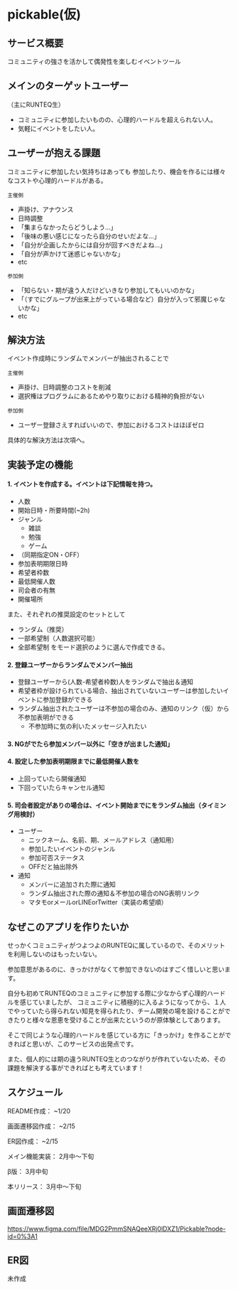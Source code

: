 # pickable(仮)

## サービス概要
コミュニティの強さを活かして偶発性を楽しむイベントツール
## メインのターゲットユーザー

（主にRUNTEQ生）
- コミュニティに参加したいものの、心理的ハードルを超えられない人。
- 気軽にイベントをしたい人。

## ユーザーが抱える課題

コミュニティに参加したい気持ちはあっても
参加したり、機会を作るには様々なコストや心理的ハードルがある。

`主催側`
  - 声掛け、アナウンス
  - 日時調整
  - 「集まらなかったらどうしよう…」
  - 「後味の悪い感じになったら自分のせいだよな…」
  - 「自分が企画したからには自分が回すべきだよね…」
  - 「自分が声かけて迷惑じゃないかな」
  - etc

`参加側`
  - 「知らない・期が違う人だけどいきなり参加してもいいのかな」
  - 「（すでにグループが出来上がっている場合など）自分が入って邪魔じゃないかな」
  - etc

## 解決方法

イベント作成時にランダムでメンバーが抽出されることで

`主催側`
- 声掛け、日時調整のコストを削減
- 選択権はプログラムにあるためやり取りにおける精神的負担がない

`参加側`
- ユーザー登録さえすればいいので、参加におけるコストはほぼゼロ

具体的な解決方法は次項へ。

## 実装予定の機能
#### 1. イベントを作成する。イベントは下記情報を持つ。
  - 人数
  - 開始日時・所要時間(~2h)
  - ジャンル
    - 雑談
    - 勉強
    - ゲーム
  - （同期指定ON・OFF）
  - 参加表明期限日時
  - 希望者枠数
  - 最低開催人数
  - 司会者の有無
  - 開催場所

  また、それぞれの推奨設定のセットとして
  - ランダム（推奨）
  - 一部希望制（人数選択可能）
  - 全部希望制
  をモード選択のように選んで作成できる。
  
#### 2. 登録ユーザーからランダムでメンバー抽出
  - 登録ユーザーから(人数-希望者枠数)人をランダムで抽出＆通知
  - 希望者枠が設けられている場合、抽出されていないユーザーは参加したいイベントに参加登録ができる
  - ランダム抽出されたユーザーは不参加の場合のみ、通知のリンク（仮）から不参加表明ができる
    - 不参加時に気の利いたメッセージ入れたい
#### 3. NGがでたら参加メンバー以外に「空きが出ました通知」
#### 4. 設定した参加表明期限までに最低開催人数を
  - 上回っていたら開催通知
  - 下回っていたらキャンセル通知
#### 5. 司会者設定がありの場合は、イベント開始までにをランダム抽出（タイミング用検討）

- ユーザー
    - ニックネーム、名前、期、メールアドレス（通知用）
    - 参加したいイベントのジャンル
    - 参加可否ステータス
    - OFFだと抽出除外
- 通知
    - メンバーに追加された際に通知
    - ランダム抽出された際の通知＆不参加の場合のNG表明リンク
    - マタモorメールorLINEorTwitter（実装の希望順）

## なぜこのアプリを作りたいか

せっかくコミュニティがつよつよのRUNTEQに属しているので、そのメリットを利用しないのはもったいない。

参加意思があるのに、きっかけがなくて参加できないのはすごく惜しいと思います。

自分も初めてRUNTEQのコミュニティに参加する際に少なからず心理的ハードルを感じていましたが、
コミュニティに積極的に入るようになってから、１人でやっていたら得られない知見を得られたり、チーム開発の場を設けることができたりと様々な恩恵を受けることが出来たというのが原体験としてあります。

そこで同じような心理的ハードルを感じている方に「きっかけ」を作ることができればと思いが、このサービスの出発点です。

また、個人的には期の違うRUNTEQ生とのつながりが作れていないため、その課題を解決する事ができればとも考えています！

## スケジュール
README作成： ~1/20

画面遷移図作成： ~2/15

ER図作成： ~2/15 

メイン機能実装： 2月中〜下旬

β版： 3月中旬

本リリース： 3月中〜下旬
## 画面遷移図
https://www.figma.com/file/MDG2PmmSNAQeeXRj0lDXZ1/Pickable?node-id=0%3A1
## ER図
未作成
